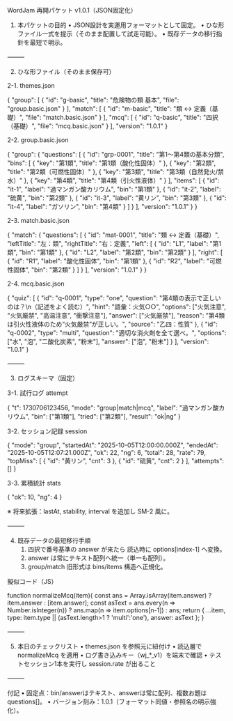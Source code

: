WordJam 再開パケット v1.0.1（JSON固定化）

1) 本パケットの目的
    •   JSON設計を実運用フォーマットとして固定。
    •   ひな形ファイル一式を提示（そのまま配置して試走可能）。
    •   既存データの移行指針を最短で明示。

⸻

2) ひな形ファイル（そのまま保存可）

2-1. themes.json

{
  "group": [
    { "id": "g-basic", "title": "危険物の類 基本", "file": "group.basic.json" }
  ],
  "match": [
    { "id": "m-basic", "title": "類 ↔ 定義（基礎）", "file": "match.basic.json" }
  ],
  "mcq": [
    { "id": "q-basic", "title": "四択（基礎）", "file": "mcq.basic.json" }
  ],
  "version": "1.0.1"
}

2-2. group.basic.json

{
  "group": {
    "questions": [
      {
        "id": "grp-0001",
        "title": "第1〜第4類の基本分類",
        "bins": [
          { "key": "第1類", "title": "第1類（酸化性固体）" },
          { "key": "第2類", "title": "第2類（可燃性固体）" },
          { "key": "第3類", "title": "第3類（自然発火/禁水）" },
          { "key": "第4類", "title": "第4類（引火性液体）" }
        ],
        "items": [
          { "id": "it-1", "label": "過マンガン酸カリウム", "bin": "第1類" },
          { "id": "it-2", "label": "硫黄", "bin": "第2類" },
          { "id": "it-3", "label": "黄リン", "bin": "第3類" },
          { "id": "it-4", "label": "ガソリン", "bin": "第4類" }
        ]
      }
    ],
    "version": "1.0.1"
  }
}

2-3. match.basic.json

{
  "match": {
    "questions": [
      {
        "id": "mat-0001",
        "title": "類 ↔ 定義（基礎）",
        "leftTitle": "左：類",
        "rightTitle": "右：定義",
        "left": [
          { "id": "L1", "label": "第1類", "bin": "第1類" },
          { "id": "L2", "label": "第2類", "bin": "第2類" }
        ],
        "right": [
          { "id": "R1", "label": "酸化性固体", "bin": "第1類" },
          { "id": "R2", "label": "可燃性固体", "bin": "第2類" }
        ]
      }
    ],
    "version": "1.0.1"
  }
}

2-4. mcq.basic.json

{
  "quiz": [
    {
      "id": "q-0001",
      "type": "one",
      "question": "第4類の表示で正しいのは？\n（記述をよく読む）",
      "hint": "語彙：火気○○",
      "options": ["火気注意", "火気厳禁", "高温注意", "衝撃注意"],
      "answer": ["火気厳禁"],
      "reason": "第4類は引火性液体のため“火気厳禁”が正しい。",
      "source": "乙四：性質"
    },
    {
      "id": "q-0002",
      "type": "multi",
      "question": "適切な消火剤を全て選べ。",
      "options": ["水", "泡", "二酸化炭素", "粉末"],
      "answer": ["泡", "粉末"]
    }
  ],
  "version": "1.0.1"
}


⸻

3) ログスキーマ（固定）

3-1. 試行ログ attempt

{
  "t": 1730706123456,
  "mode": "group|match|mcq",
  "label": "過マンガン酸カリウム",
  "bin": ["第1類"],
  "tried": ["第2類"],
  "result": "ok|ng"
}

3-2. セッション記録 session

{
  "mode": "group",
  "startedAt": "2025-10-05T12:00:00.000Z",
  "endedAt": "2025-10-05T12:07:21.000Z",
  "ok": 22,
  "ng": 6,
  "total": 28,
  "rate": 79,
  "topMiss": [ { "id": "黄リン", "cnt": 3 }, { "id": "硫黄", "cnt": 2 } ],
  "attempts": []
}

3-3. 累積統計 stats

{
  "ok": 10,
  "ng": 4
}

※ 将来拡張：lastAt, stability, interval を追加し SM-2 風に。

⸻

4) 既存データの最短移行手順
    1.  四択で番号基準の answer が来たら 読込時に options[index-1] へ変換。
    2.  answer は常にテキスト配列へ統一（単一も配列）。
    3.  group/match 旧形式は bins/items 構造へ正規化。

擬似コード（JS）

function normalizeMcq(item){
  const ans = Array.isArray(item.answer) ? item.answer : [item.answer];
  const asText = ans.every(n => Number.isInteger(n))
    ? ans.map(n => item.options[n-1])
    : ans;
  return { ...item, type: item.type || (asText.length>1 ? 'multi':'one'), answer: asText };
}


⸻

5) 本日のチェックリスト
    •   themes.json を参照元に紐付け
    •   読込層で normalizeMcq を適用
    •   ログ書き込みキー（wj_*_v1）を端末で確認
    •   テストセッション1本を実行し session.rate が出ること

⸻

付記
    •   固定点：bin/answerはテキスト、answerは常に配列、複数お題は questions[]。
    •   バージョン刻み：1.0.1（フォーマット同値・参照名の明示強化）。